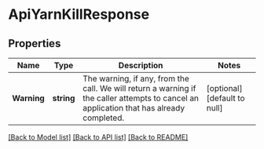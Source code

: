 # ApiYarnKillResponse

## Properties
Name | Type | Description | Notes
------------ | ------------- | ------------- | -------------
**Warning** | **string** | The warning, if any, from the call. We will return a warning if the caller attempts to cancel an application that has already completed. | [optional] [default to null]

[[Back to Model list]](../README.md#documentation-for-models) [[Back to API list]](../README.md#documentation-for-api-endpoints) [[Back to README]](../README.md)

